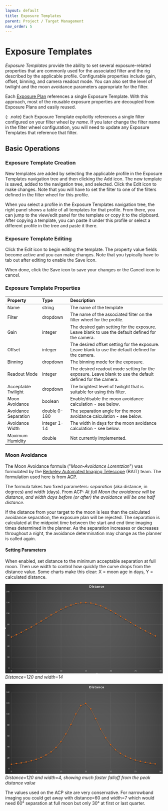 ```yaml
---
layout: default
title: Exposure Templates
parent: Project / Target Management
nav_order: 5
---
```


# Exposure Templates

_Exposure Templates_ provide the ability to set several exposure-related properties that are commonly used for the associated filter and the rig described by the applicable profile.  Configurable properties include gain, offset, binning, and camera readout mode.  You can also set the level of twilight and the moon avoidance parameters appropriate for the filter.

Each [Exposure Plan](exposure-plans.html) references a single Exposure Template.  With this approach, most of the reusable exposure properties are decoupled from Exposure Plans and easily reused.

{: .note}
Each Exposure Template explicitly references a single filter configured on your filter wheel _by name_.  If you later change the filter name in the filter wheel configuration, you will need to update any Exposure Templates that reference that filter.

## Basic Operations

### Exposure Template Creation

New templates are added by selecting the applicable profile in the Exposure Templates navigation tree and then clicking the Add icon.  The new template is saved, added to the navigation tree, and selected.  Click the Edit icon to make changes.  Note that you will have to set the filter to one of the filters defined in the filter wheel for this profile.

When you select a profile in the Exposure Templates navigation tree, the right panel shows a table of all templates for that profile.  From there, you can jump to the view/edit panel for the template or copy it to the clipboard.  After copying a template, you can paste it under this profile or select a different profile in the tree and paste it there.

### Exposure Template Editing

Click the Edit icon to begin editing the template.  The property value fields become active and you can make changes.  Note that you typically have to tab out after editing to enable the Save icon.

When done, click the Save icon to save your changes or the Cancel icon to cancel.

### Exposure Template Properties

|Property|Type|Description|
|:--|:--|:--|
|Name|string|The name of the template|
|Filter|dropdown|The name of the associated filter on the filter wheel for the profile.|
|Gain|integer|The desired gain setting for the exposure.  Leave blank to use the default defined for the camera.|
|Offset|integer|The desired offset setting for the exposure.  Leave blank to use the default defined for the camera.|
|Binning|dropdown|The binning mode for the exposure.|
|Readout Mode|integer|The desired readout mode setting for the exposure.  Leave blank to use the default defined for the camera.|
|Acceptable Twilight|dropdown|The brightest level of twilight that is suitable for using this filter.|
|Moon Avoidance|boolean|Enable/disable the moon avoidance calculation - see below.|
|Avoidance Separation|double 0-180|The separation angle for the moon avoidance calculation - see below.|
|Avoidance Width|integer 1-14|The width in days for the moon avoidance calculation - see below.|
|Maximum Humidity|double|Not currently implemented.|

### Moon Avoidance

The Moon Avoidance formula ("_Moon-Avoidance Lorentzian_") was formulated by the [Berkeley Automated Imaging Telescope](http://astron.berkeley.edu/~bait/) (BAIT) team.  The formulation used here is from [ACP](http://bobdenny.com/ar/RefDocs/HelpFiles/ACPScheduler81Help/Constraints.htm).

The formula takes two fixed parameters: _separation_ (aka distance, in degrees) and _width_ (days).  From ACP:
*At full Moon the avoidance will be distance, and width days before (or after) the avoidance will be one half distance.*

If the distance from your target to the moon is less than the calculated avoidance separation, the exposure plan will be rejected.  The separation is calculated at the midpoint time between the start and end time imaging times determined in the planner.  As the separation increases or decreases throughout a night, the avoidance determination may change as the planner is called again.

#### Setting Parameters
When enabled, set distance to the minimum acceptable separation at full moon.  Then use width to control how quickly the curve drops from the distance value.  Some charts make this clear: X = moon age in days, Y = calculated distance.

![](../assets/images/moon-avoid-1.png)
*Distance=120 and width=14*

![](../assets/images/moon-avoid-2.png)
*Distance=120 and width=4, showing much faster falloff from the peak distance value*

The values used on the ACP site are very conservative.  For narrowband imaging you could get away with distance=60 and width=7 which would need 60° separation at full moon but only 30° at first or last quarter.

